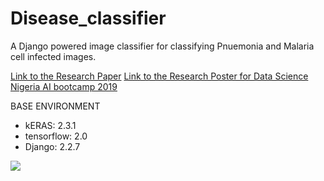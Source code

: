 # Disease_classifier
A Django powered image classifier for classifying Pnuemonia and Malaria cell infected images. 

[Link to the Research Paper](https://www.researchgate.net/publication/338681432_WeboDoc_A_Web_Based_Application_for_Classifying_Pneumonia_and_Malaria_Infected_Images)
[Link to the Research Poster for Data Science Nigeria AI bootcamp 2019](https://drive.google.com/file/d/1A7zRmTaEaeN5LtO3y9_44N56QfJ5BdFh/view)


BASE ENVIRONMENT

* kERAS: 2.3.1
* tensorflow: 2.0
* Django: 2.2.7

![](name-of-giphy.gif)
